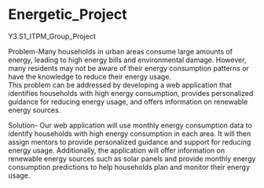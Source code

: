 # Energetic_Project
Y3.S1_ITPM_Group_Project


Problem-Many households in urban areas consume large amounts of energy, leading to high energy bills and environmental damage. However, many residents may not be aware of their energy consumption patterns or have the knowledge to reduce their energy usage.  
This problem can be addressed by developing a web application that identifies households with high energy consumption, provides personalized guidance for reducing energy usage, and offers information on renewable energy sources. 

Solution- Our web application will use monthly energy consumption data to identify households with high energy consumption in each area. It will then assign mentors to provide personalized guidance and support for reducing energy usage. Additionally, the application will offer information on renewable energy sources such as solar panels and provide monthly energy consumption predictions to help households plan and monitor their energy usage.
